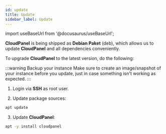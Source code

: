 ```yaml
---
id: update
title: Update
sidebar_label: Update
---
```


import useBaseUrl from '@docusaurus/useBaseUrl';

**CloudPanel** is being shipped as **Debian Paket** (deb), which allows us to update **CloudPanel** and all dependencies conveniently.

To upgrade **CloudPanel** to the latest version, do the following:

:::warning Backup your instance
Make sure to create an image/snapshot of your instance before you update, just in case something isn't working as expected.
:::

1. Login via **SSH** as root user.

2. Update package sources:

```bash
apt update
```

3. Update **CloudPanel**:

```bash
apt -y install cloudpanel
```

